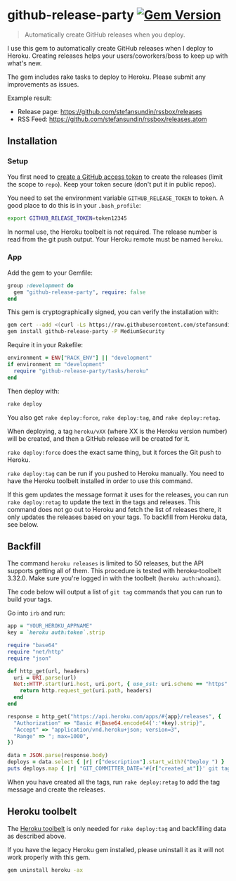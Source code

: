 # github-release-party [![Gem Version](https://badge.fury.io/rb/github-release-party.svg)](https://rubygems.org/gems/github-release-party)

> Automatically create GitHub releases when you deploy.

I use this gem to automatically create GitHub releases when I deploy to Heroku. Creating releases helps your users/coworkers/boss to keep up with what's new.

The gem includes rake tasks to deploy to Heroku. Please submit any improvements as issues.

Example result:
- Release page: https://github.com/stefansundin/rssbox/releases
- RSS Feed: https://github.com/stefansundin/rssbox/releases.atom


## Installation

### Setup

You first need to [create a GitHub access token](https://github.com/settings/tokens) to create the releases (limit the scope to `repo`). Keep your token secure (don't put it in public repos).

You need to set the environment variable `GITHUB_RELEASE_TOKEN` to token. A good place to do this is in your `.bash_profile`:

```bash
export GITHUB_RELEASE_TOKEN=token12345
```

In normal use, the Heroku toolbelt is not required. The release number is read from the git push output. Your Heroku remote must be named `heroku`.

### App

Add the gem to your Gemfile:

```ruby
group :development do
  gem "github-release-party", require: false
end
```

This gem is cryptographically signed, you can verify the installation with:

```bash
gem cert --add <(curl -Ls https://raw.githubusercontent.com/stefansundin/github-release-party/master/certs/stefansundin.pem)
gem install github-release-party -P MediumSecurity
```

Require it in your Rakefile:

```ruby
environment = ENV["RACK_ENV"] || "development"
if environment == "development"
  require "github-release-party/tasks/heroku"
end
```

Then deploy with:

```bash
rake deploy
```

You also get `rake deploy:force`, `rake deploy:tag`, and `rake deploy:retag`.

When deploying, a tag `heroku/vXX` (where XX is the Heroku version number) will be created, and then a GitHub release will be created for it.

`rake deploy:force` does the exact same thing, but it forces the Git push to Heroku.

`rake deploy:tag` can be run if you pushed to Heroku manually. You need to have the Heroku toolbelt installed in order to use this command.

If this gem updates the message format it uses for the releases, you can run `rake deploy:retag` to update the text in the tags and releases. This command does not go out to Heroku and fetch the list of releases there, it only updates the releases based on your tags. To backfill from Heroku data, see below.


## Backfill

The command `heroku releases` is limited to 50 releases, but the API supports getting all of them. This procedure is tested with heroku-toolbelt 3.32.0. Make sure you're logged in with the toolbelt (`heroku auth:whoami`).

The code below will output a list of `git tag` commands that you can run to build your tags.

Go into `irb` and run:

```ruby
app = "YOUR_HEROKU_APPNAME"
key = `heroku auth:token`.strip

require "base64"
require "net/http"
require "json"

def http_get(url, headers)
  uri = URI.parse(url)
  Net::HTTP.start(uri.host, uri.port, { use_ssl: uri.scheme == "https" }) do |http|
    return http.request_get(uri.path, headers)
  end
end

response = http_get("https://api.heroku.com/apps/#{app}/releases", {
  "Authorization" => "Basic #{Base64.encode64(':'+key).strip}",
  "Accept" => "application/vnd.heroku+json; version=3",
  "Range" => "; max=1000",
})

data = JSON.parse(response.body)
deploys = data.select { |r| r["description"].start_with?("Deploy ") }
puts deploys.map { |r| "GIT_COMMITTER_DATE='#{r["created_at"]}' git tag heroku/v#{r["version"]} " + r["description"][/[0-9a-f]{7}/] }.join("\n")
```

When you have created all the tags, run `rake deploy:retag` to add the tag message and create the releases.

## Heroku toolbelt

The [Heroku toolbelt](https://toolbelt.heroku.com/) is only needed for `rake deploy:tag` and backfilling data as described above.

If you have the legacy Heroku gem installed, please uninstall it as it will not work properly with this gem.

```bash
gem uninstall heroku -ax
```
